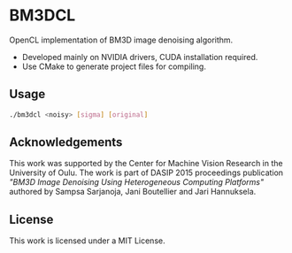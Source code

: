 # BM3DCL
OpenCL implementation of BM3D image denoising algorithm.

* Developed mainly on NVIDIA drivers, CUDA installation required.
* Use CMake to generate project files for compiling.

## Usage

```sh
./bm3dcl <noisy> [sigma] [original]
```

## Acknowledgements

This work was supported by the Center for Machine Vision Research in the University of Oulu. The work is part of DASIP 2015 proceedings publication *"BM3D Image Denoising Using Heterogeneous Computing Platforms"* authored by Sampsa Sarjanoja, Jani Boutellier and Jari Hannuksela.

## License

This work is licensed under a MIT License.

